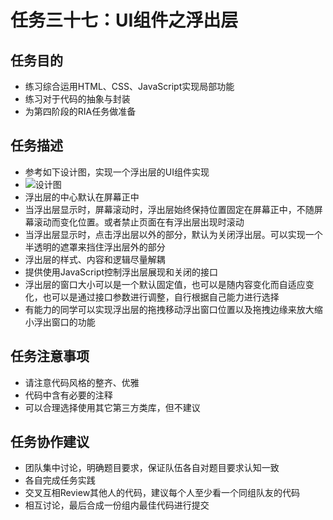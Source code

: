 # 任务三十七：UI组件之浮出层

## 任务目的

- 练习综合运用HTML、CSS、JavaScript实现局部功能
- 练习对于代码的抽象与封装
- 为第四阶段的RIA任务做准备

## 任务描述

- 参考如下设计图，实现一个浮出层的UI组件实现
- ![设计图](http://7xrp04.com1.z0.glb.clouddn.com/task_3_37_1.jpg)
- 浮出层的中心默认在屏幕正中
- 当浮出层显示时，屏幕滚动时，浮出层始终保持位置固定在屏幕正中，不随屏幕滚动而变化位置。或者禁止页面在有浮出层出现时滚动
- 当浮出层显示时，点击浮出层以外的部分，默认为关闭浮出层。可以实现一个半透明的遮罩来挡住浮出层外的部分
- 浮出层的样式、内容和逻辑尽量解耦
- 提供使用JavaScript控制浮出层展现和关闭的接口
- 浮出层的窗口大小可以是一个默认固定值，也可以是随内容变化而自适应变化，也可以是通过接口参数进行调整，自行根据自己能力进行选择
- 有能力的同学可以实现浮出层的拖拽移动浮出窗口位置以及拖拽边缘来放大缩小浮出窗口的功能

## 任务注意事项

- 请注意代码风格的整齐、优雅
- 代码中含有必要的注释
- 可以合理选择使用其它第三方类库，但不建议

## 任务协作建议

- 团队集中讨论，明确题目要求，保证队伍各自对题目要求认知一致
- 各自完成任务实践
- 交叉互相Review其他人的代码，建议每个人至少看一个同组队友的代码
- 相互讨论，最后合成一份组内最佳代码进行提交
